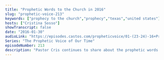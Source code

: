 ```yaml
---
title: "Prophetic Words to the Church in 2016"
slug: "prophetic-voice-213"
keywords: ["prophecy to the church","prophecy","texas","united states"]
hosts: ["Cristina Sosso"]
showTranscript: false
date: "2016-01-30"
audioLink: "https://episodes.castos.com/propheticvoice/01-(23-24)-16+Prophetic+Voice+of+Our+Time+[Mixdown]+-+for+web.mp3"
Series: "The Prophetic Voice of Our Time"
episodeNumber: 213
description: "Pastor Cris continues to share about the prophetic words that were released about the Church in 2016. God is doing great things!"
---
```

